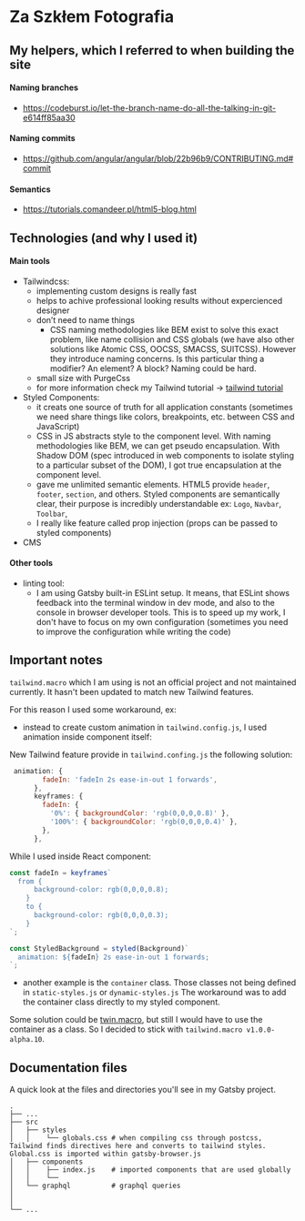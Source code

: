 # Za Szkłem Fotografia

## My helpers, which I referred to when building the site

#### Naming branches

- https://codeburst.io/let-the-branch-name-do-all-the-talking-in-git-e614ff85aa30

#### Naming commits

- https://github.com/angular/angular/blob/22b96b9/CONTRIBUTING.md#commit

#### Semantics

- https://tutorials.comandeer.pl/html5-blog.html

## Technologies (and why I used it)

#### Main tools

- Tailwindcss:
  - implementing custom designs is really fast
  - helps to achive professional looking results without expercienced designer
  - don’t need to name things
    - CSS naming methodologies like BEM exist to solve this exact problem, like name collision and CSS globals (we have also other solutions like Atomic CSS, OOCSS, SMACSS, SUITCSS). However they introduce naming concerns. Is this particular thing a modifier? An element? A block? Naming could be hard.
  - small size with PurgeCss
  - for more information check my Tailwind tutorial -> <a href="https://github.com/Had3r/Learning-Code/tree/master/tailwindcss-adamWathan#tailwindcss">tailwind tutorial</a>
- Styled Components:
  - it creats one source of truth for all application constants (sometimes we need share things like colors, breakpoints, etc. between CSS and JavaScript)
  - CSS in JS abstracts style to the component level. With naming methodologies like BEM, we can get pseudo encapsulation. With Shadow DOM (spec introduced in web components to isolate styling to a particular subset of the DOM), I got true encapsulation at the component level.
  - gave me unlimited semantic elements. HTML5 provide `header`, `footer`, `section`, and others. Styled components are semantically clear, their purpose is incredibly understandable ex: `Logo`, `Navbar`, `Toolbar`,
  - I really like feature called prop injection (props can be passed to styled components)
- CMS

#### Other tools

- linting tool:
  - I am using Gatsby built-in ESLint setup. It means, that ESLint shows feedback into the terminal window in dev mode,
    and also to the console in browser developer tools. This is to speed up my work, I don't have to focus on my own configuration (sometimes you need to improve the configuration while writing the code)

## Important notes

`tailwind.macro` which I am using is not an official project and not maintained currently. It hasn't been updated to match new Tailwind features. <br />

For this reason I used some workaround, ex:

- instead to create custom animation in `tailwind.config.js`, I used animation inside component itself:

New Tailwind feature provide in `tailwind.confing.js` the following solution:

```javascript
 animation: {
        fadeIn: 'fadeIn 2s ease-in-out 1 forwards',
      },
      keyframes: {
        fadeIn: {
          '0%': { backgroundColor: 'rgb(0,0,0,0.8)' },
          '100%': { backgroundColor: 'rgb(0,0,0,0.4)' },
        },
      },
```

While I used inside React component:

```javascript
const fadeIn = keyframes`
  from {
      background-color: rgb(0,0,0,0.8);
    }
    to {
      background-color: rgb(0,0,0,0.3);
    }
`;

const StyledBackground = styled(Background)`
  animation: ${fadeIn} 2s ease-in-out 1 forwards;
`;
```

- another example is the `container` class. Those classes not being defined in `static-styles.js` or `dynamic-styles.js` The workaround was to add the container class directly to my styled component.

Some solution could be <a href="https://github.com/ben-rogerson/twin.macro">twin.macro</a>, but still I would have to use the container as a class. So I decided to stick with `tailwind.macro v1.0.0-alpha.10`.

## Documentation files

A quick look at the files and directories you'll see in my Gatsby project.

    .
    ├── ...
    ├── src
    │   ├── styles
    │   │    └── globals.css # when compiling css through postcss, Tailwind finds directives here and converts to tailwind styles. Global.css is imported within gatsby-browser.js
    │   ├── components
    │   │    ├── index.js    # imported components that are used globally
    │   │    └──
    │   └── graphql          # graphql queries
    │
    │
    └── ...
